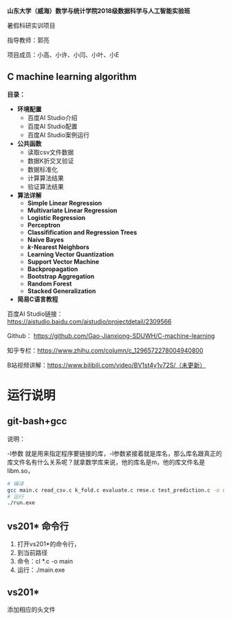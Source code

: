 **山东大学（威海）数学与统计学院2018级数据科学与人工智能实验班**

暑假科研实训项目

指导教师：郭亮

项目成员：小高、小许、小闫、小叶、小E

## C machine learning algorithm

**目录：**

- **环境配置**
  - 百度AI Studio介绍
  - 百度AI Studio配置
  - 百度AI Studio案例运行
- **公共函数**
  - 读取csv文件数据
  - 数据K折交叉验证
  - 数据标准化
  - 计算算法结果
  - 验证算法结果
- **算法详解**
  - **Simple Linear Regression**
  - **Multivariate Linear Regression**
  - **Logistic Regression**
  - **Perceptron**
  - **Classifification and Regression Trees**
  - **Naive Bayes**
  - **$k$-Nearest Neighbors**
  - **Learning Vector Quantization**
  - **Support Vector Machine**
  - **Backpropagation**
  - **Bootstrap Aggregation**
  - **Random Forest**
  - **Stacked Generalization**
- **简易C语言教程**



百度AI Studio链接：https://aistudio.baidu.com/aistudio/projectdetail/2309566

Github： https://github.com/Gao-Jianxiong-SDUWH/C-machine-learning

知乎专栏：https://www.zhihu.com/column/c_1296572278004940800

B站视频讲解：https://www.bilibili.com/video/BV1st4y1v72S/（未更新）


# 运行说明

## git-bash+gcc

说明：

-l参数 就是用来指定程序要链接的库，-l参数紧接着就是库名，那么库名跟真正的库文件名有什么关系呢？就拿数学库来说，他的库名是m，他的库文件名是libm.so，

```bash
# 编译
gcc main.c read_csv.c k_fold.c evaluate.c rmse.c test_prediction.c -o run -lm
# 运行
./run.exe
```

## vs201* 命令行

1. 打开vs201*的命令行，
2. 到当前路径
3. 命令：cl *.c -o main
4. 运行：./main.exe

## vs201* 
添加相应的头文件
